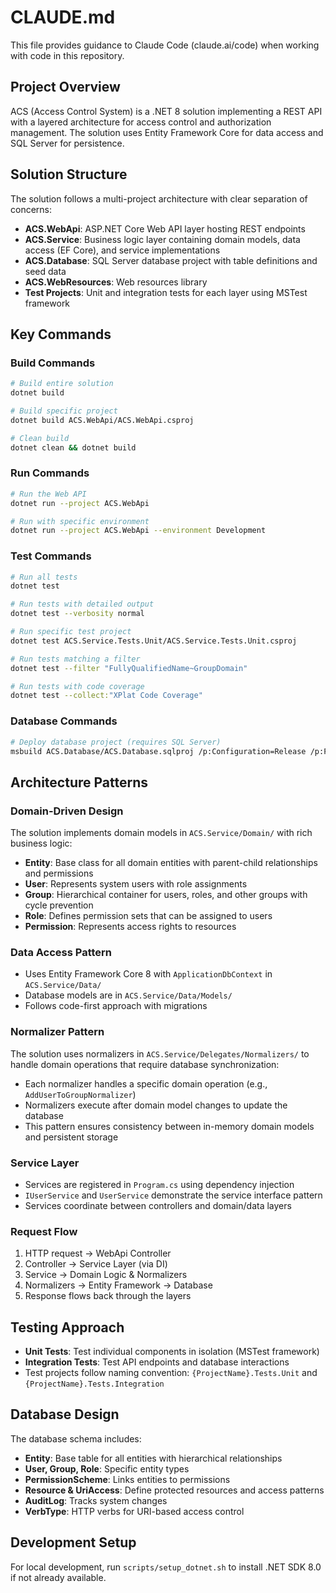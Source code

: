 # CLAUDE.md

This file provides guidance to Claude Code (claude.ai/code) when working with code in this repository.

## Project Overview

ACS (Access Control System) is a .NET 8 solution implementing a REST API with a layered architecture for access control and authorization management. The solution uses Entity Framework Core for data access and SQL Server for persistence.

## Solution Structure

The solution follows a multi-project architecture with clear separation of concerns:

- **ACS.WebApi**: ASP.NET Core Web API layer hosting REST endpoints
- **ACS.Service**: Business logic layer containing domain models, data access (EF Core), and service implementations
- **ACS.Database**: SQL Server database project with table definitions and seed data
- **ACS.WebResources**: Web resources library
- **Test Projects**: Unit and integration tests for each layer using MSTest framework

## Key Commands

### Build Commands
```bash
# Build entire solution
dotnet build

# Build specific project
dotnet build ACS.WebApi/ACS.WebApi.csproj

# Clean build
dotnet clean && dotnet build
```

### Run Commands
```bash
# Run the Web API
dotnet run --project ACS.WebApi

# Run with specific environment
dotnet run --project ACS.WebApi --environment Development
```

### Test Commands
```bash
# Run all tests
dotnet test

# Run tests with detailed output
dotnet test --verbosity normal

# Run specific test project
dotnet test ACS.Service.Tests.Unit/ACS.Service.Tests.Unit.csproj

# Run tests matching a filter
dotnet test --filter "FullyQualifiedName~GroupDomain"

# Run tests with code coverage
dotnet test --collect:"XPlat Code Coverage"
```

### Database Commands
```bash
# Deploy database project (requires SQL Server)
msbuild ACS.Database/ACS.Database.sqlproj /p:Configuration=Release /p:Platform="Any CPU"
```

## Architecture Patterns

### Domain-Driven Design
The solution implements domain models in `ACS.Service/Domain/` with rich business logic:
- **Entity**: Base class for all domain entities with parent-child relationships and permissions
- **User**: Represents system users with role assignments
- **Group**: Hierarchical container for users, roles, and other groups with cycle prevention
- **Role**: Defines permission sets that can be assigned to users
- **Permission**: Represents access rights to resources

### Data Access Pattern
- Uses Entity Framework Core 8 with `ApplicationDbContext` in `ACS.Service/Data/`
- Database models are in `ACS.Service/Data/Models/`
- Follows code-first approach with migrations

### Normalizer Pattern
The solution uses normalizers in `ACS.Service/Delegates/Normalizers/` to handle domain operations that require database synchronization:
- Each normalizer handles a specific domain operation (e.g., `AddUserToGroupNormalizer`)
- Normalizers execute after domain model changes to update the database
- This pattern ensures consistency between in-memory domain models and persistent storage

### Service Layer
- Services are registered in `Program.cs` using dependency injection
- `IUserService` and `UserService` demonstrate the service interface pattern
- Services coordinate between controllers and domain/data layers

### Request Flow
1. HTTP request → WebApi Controller
2. Controller → Service Layer (via DI)
3. Service → Domain Logic & Normalizers
4. Normalizers → Entity Framework → Database
5. Response flows back through the layers

## Testing Approach
- **Unit Tests**: Test individual components in isolation (MSTest framework)
- **Integration Tests**: Test API endpoints and database interactions
- Test projects follow naming convention: `{ProjectName}.Tests.Unit` and `{ProjectName}.Tests.Integration`

## Database Design
The database schema includes:
- **Entity**: Base table for all entities with hierarchical relationships
- **User, Group, Role**: Specific entity types
- **PermissionScheme**: Links entities to permissions
- **Resource & UriAccess**: Define protected resources and access patterns
- **AuditLog**: Tracks system changes
- **VerbType**: HTTP verbs for URI-based access control

## Development Setup
For local development, run `scripts/setup_dotnet.sh` to install .NET SDK 8.0 if not already available.